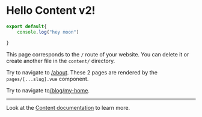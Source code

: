 # Hello Content v2!

```ts
export default{
    console.log("hey moon")

}
```

This page corresponds to the `/` route of your website. You can delete it or create another file in the `content/` directory.

Try to navigate to [/about](/about). These 2 pages are rendered by the `pages/[...slug].vue` component.

Try to navigate to[/blog/my-home](/blog/my-home).

---

Look at the [Content documentation](https://content-v2.nuxtjs.org/) to learn more.
